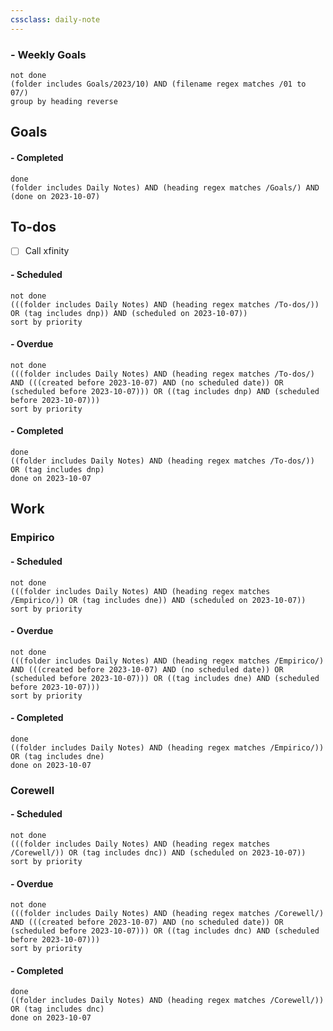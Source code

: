 ```yaml
---
cssclass: daily-note
---
```

### - Weekly Goals
```tasks
not done
(folder includes Goals/2023/10) AND (filename regex matches /01 to 07/)
group by heading reverse
```
## Goals

#### - Completed
```tasks
done
(folder includes Daily Notes) AND (heading regex matches /Goals/) AND (done on 2023-10-07)
```
## To-dos
- [ ] Call xfinity
#### - Scheduled
```tasks
not done
(((folder includes Daily Notes) AND (heading regex matches /To-dos/)) OR (tag includes dnp)) AND (scheduled on 2023-10-07))
sort by priority
```
#### - Overdue
```tasks
not done
(((folder includes Daily Notes) AND (heading regex matches /To-dos/) AND (((created before 2023-10-07) AND (no scheduled date)) OR (scheduled before 2023-10-07))) OR ((tag includes dnp) AND (scheduled before 2023-10-07)))
sort by priority
```
#### - Completed
```tasks
done
((folder includes Daily Notes) AND (heading regex matches /To-dos/)) OR (tag includes dnp)
done on 2023-10-07
```
## Work
### Empirico

#### - Scheduled
```tasks
not done
(((folder includes Daily Notes) AND (heading regex matches /Empirico/)) OR (tag includes dne)) AND (scheduled on 2023-10-07))
sort by priority
```
#### - Overdue
```tasks
not done
(((folder includes Daily Notes) AND (heading regex matches /Empirico/) AND (((created before 2023-10-07) AND (no scheduled date)) OR (scheduled before 2023-10-07))) OR ((tag includes dne) AND (scheduled before 2023-10-07)))
sort by priority
```
#### - Completed
```tasks
done
((folder includes Daily Notes) AND (heading regex matches /Empirico/)) OR (tag includes dne)
done on 2023-10-07
```

### Corewell
#### - Scheduled
```tasks
not done
(((folder includes Daily Notes) AND (heading regex matches /Corewell/)) OR (tag includes dnc)) AND (scheduled on 2023-10-07))
sort by priority
```
#### - Overdue
```tasks
not done
(((folder includes Daily Notes) AND (heading regex matches /Corewell/) AND (((created before 2023-10-07) AND (no scheduled date)) OR (scheduled before 2023-10-07))) OR ((tag includes dnc) AND (scheduled before 2023-10-07)))
sort by priority
```
#### - Completed
```tasks
done
((folder includes Daily Notes) AND (heading regex matches /Corewell/)) OR (tag includes dnc)
done on 2023-10-07
```
